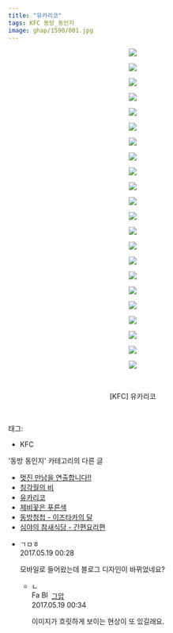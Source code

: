 ```yaml
---
title: "유카리코"
tags: KFC 동방_동인지
image: ghap/1590/001.jpg
---
```

<div class="article">
<p style="text-align: center; clear: none; float: none;"><img src="{{ site.nasurl }}/ghap/1590/001.jpg"/></p>
<p style="text-align: center; clear: none; float: none;"><img src="{{ site.nasurl }}/ghap/1590/002.jpg"/></p>
<p style="text-align: center; clear: none; float: none;"><img src="{{ site.nasurl }}/ghap/1590/003.jpg"/></p>
<p style="text-align: center; clear: none; float: none;"><img src="{{ site.nasurl }}/ghap/1590/004.jpg"/></p>
<p style="text-align: center; clear: none; float: none;"><img src="{{ site.nasurl }}/ghap/1590/005.jpg"/></p>
<p style="text-align: center; clear: none; float: none;"><img src="{{ site.nasurl }}/ghap/1590/006.jpg"/></p>
<p style="text-align: center; clear: none; float: none;"><img src="{{ site.nasurl }}/ghap/1590/007.jpg"/></p>
<p style="text-align: center; clear: none; float: none;"><img src="{{ site.nasurl }}/ghap/1590/008.jpg"/></p>
<p style="text-align: center; clear: none; float: none;"><img src="{{ site.nasurl }}/ghap/1590/009.jpg"/></p>
<p style="text-align: center; clear: none; float: none;"><img src="{{ site.nasurl }}/ghap/1590/010.jpg"/></p>
<p style="text-align: center; clear: none; float: none;"><img src="{{ site.nasurl }}/ghap/1590/011.jpg"/></p>
<p style="text-align: center; clear: none; float: none;"><img src="{{ site.nasurl }}/ghap/1590/012.jpg"/></p>
<p style="text-align: center; clear: none; float: none;"><img src="{{ site.nasurl }}/ghap/1590/013.jpg"/></p>
<p style="text-align: center; clear: none; float: none;"><img src="{{ site.nasurl }}/ghap/1590/014.jpg"/></p>
<p style="text-align: center; clear: none; float: none;"><img src="{{ site.nasurl }}/ghap/1590/015.jpg"/></p>
<p style="text-align: center; clear: none; float: none;"><img src="{{ site.nasurl }}/ghap/1590/016.jpg"/></p>
<p style="text-align: center; clear: none; float: none;"><img src="{{ site.nasurl }}/ghap/1590/017.jpg"/></p>
<p style="text-align: center; clear: none; float: none;"><img src="{{ site.nasurl }}/ghap/1590/018.jpg"/></p>
<p style="text-align: center; clear: none; float: none;"><img src="{{ site.nasurl }}/ghap/1590/019.jpg"/></p>
<p style="text-align: center; clear: none; float: none;"><img src="{{ site.nasurl }}/ghap/1590/020.jpg"/></p>
<p style="text-align: center; clear: none; float: none;"><img src="{{ site.nasurl }}/ghap/1590/021.jpg"/></p>
<p style="text-align: center; clear: none; float: none;"><img src="{{ site.nasurl }}/ghap/1590/022.jpg"/></p>
<p style="text-align: center; clear: none; float: none;"><br/></p>
<p style="text-align: center; clear: none; float: none;">[KFC] 유카리코</p>
<p><br/></p>
</div><div class="tagTrail">
<p>태그: </p>
<ul>
<li>KFC</li>
</ul>
</div><div class="another">
<p>'동방 동인지' 카테고리의 다른 글</p>
<ul>
<li><a href="/2016-08-15-ghap_1592">멋진 만남을 연출합니다!!</a></li>
<li><a href="/2016-08-15-ghap_1591">침각월의 비</a></li>
<li><a href="/2016-08-15-ghap_1590">유카리코</a></li>
<li><a href="/2016-08-15-ghap_1588">제비꽃은 푸른색</a></li>
<li><a href="/2016-08-15-ghap_1586">동방청첩 - 이즈타카의 달</a></li>
<li><a href="/2016-08-15-ghap_1584">심야의 참새식당 - 간편요리편</a></li>
</ul>
</div><div class="cb_module cb_fluid">
<div class="cb_wrt cb_profile">
<div class="comment">
<ul>
<li class="cb_thumb_off" id="comment14992648">
<div class="cb_comment_area">
<div class="cb_info_area">
<div class="cb_section">
<span class="cb_nick_name">ㄱㅁㅎ</span>
</div>
<div class="cb_section">
<span class="cb_date">2017.05.19 00:28 </span>
</div>
</div>
<div class="cb_dsc_comment">
<p class="cb_dsc">
											모바일로 들어왔는데 블로그 디자인이 바뀌었네요?
										</p>
</div>
<ul>
<li class="cb_thumb_off" id="comment14992650">
<span class="cb_bu_subnode">ㄴ</span>
<div class="cb_comment_area">
<div class="cb_info_area">
<div class="cb_section">
<span class="cb_nick_name"><img alt="Favicon of https://ghaptouhou.tistory.com" height="16" onerror="this.onerror=null;this.parentNode.removeChild(this)" src="https://ghaptouhou.tistory.com/favicon.ico" width="16"/> <img alt="BlogIcon" height="16" onerror="this.parentNode.removeChild(this)" src="https://ghaptouhou.tistory.com/index.gif" width="16"/> <a href="https://ghaptouhou.tistory.com" onclick="return openLinkInNewWindow(this)"> 그압</a><span class="tistoryProfileLayerTrigger" onclick='TistoryProfile.show(event, this, {"title":"\uc800\uae30 \uc774\uac70 \ub098\uc911\uc5d0 \uc218\uc815 \uac00\ub2a5\ud558\ub098\uc694","url":"https:\/\/ghap.tistory.com","nickname":"\uadf8\uc555","items":[]}); return false;'></span></span>
</div>
<div class="cb_section">
<span class="cb_date">2017.05.19 00:34 </span>
</div>
</div>
<div class="cb_dsc_comment">
<p class="cb_dsc">
																이미지가 흐릿하게 보이는 현상이 또 있길래요.
															</p>
</div>
</div>
</li>
</ul>
</div></li>
</ul>
</div>
</div><!-- commentList close -->
</div>
<br/>
<p id="refer"></p>
<br/>
